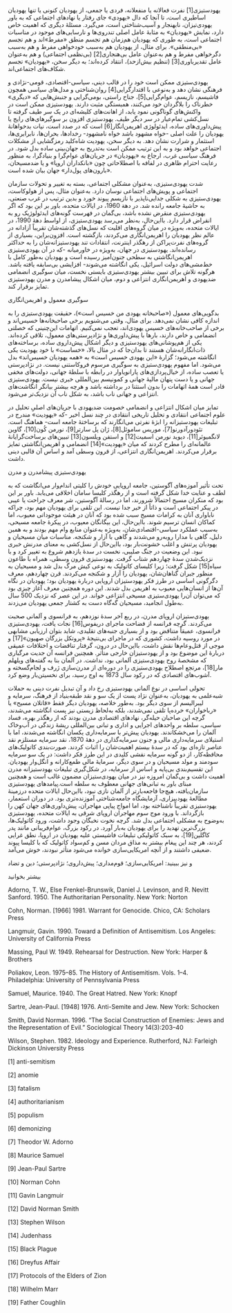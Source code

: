  یهودستیزی[1] نفرت فعالانه یا منفعلانه، فردی یا جمعی، از یهودیان کنونی یا تنها یهودیان اساطیری است، تا آنجا که دال «یهودی» جای رفتار یا نهادهای اجتماعی که به باور یهودی‌تیزان، نابهنجار و آسیب‌شناختی است، می‌گیرد. مسئلۀ دیگری که اهمیت خاص دارد، نمایش «یهودیان» به مثابۀ عامل اصلی تندروی‌ها و نارسایی‌های موجود در مناسبات اجتماعی است، به طوری که یهودیان هم‌زمان هم تجسم منطق «مفرط»‌اند و هم تجسم «بی‌منطقی». برای مثال، از یهودیان هم به‌سبب خودخواهی مفرط و هم به‌سبب دگرخواهی مفرط و هم به‌عنوان عامل بی‌هنجاری[2] (بی‌نظمی اجتماعی) و هم به‌عنوان عامل تقدیرباوری[3] (تنظیم بیش‌ازحد)، انتقاد کرده‌اند؛ به دیگر سخن، «یهودیان» تجسم شکاف‌های اجتماعی‌اند.

 یهودی‌ستیزی ممکن است خود را در قالب دینی، سیاسی-اقتصادی، قومی-نژادی و فرهنگی نشان دهد و به‌نوعی با اقتدارگرایی[4] روان‌شناختی و مدل‌های سیاسی همچون فاشیسم، نازیسم، عوام‌گرایی[5]، جناح‌ راستی، بومی‌گرایی و جنبش‌هایی که «دیگری» خطرناک را بلاگردان خود می‌کنند، همبستگی مثبت دارند. یهودستیزی ممکن است در واکنش‌های گوناگونی نمود یابد، از اهانت‌های کلیشه‌ای در یک سر طیف گرفته تا نسل‌کشی تمام‌عیار در سر دیگر طیف. یهودستیزی افزون بر سوگیرهای‌های رایج یا پیش‌داوری‌های ساده، ایدئولوژی اهریمن‌انگار[6] است که در صدد است، نیات بدخواهانۀ یهودیان را علت اصلی -خواه مشهود باشد خواه نامشهود- رخدادها، بحران‌ها، نابرابری‌ها، استثمار و شرارت نشان دهد. به دیگر سخن، یهودیت شاه‌کلید رمزگشایی از مشکلات اجتماعی خواهد بود و به این ترتیب ممکن است به‌تدریج به جهان‌بینی ساده بدل شود. در فرهنگ سیاسی غرب، ارجاع به «یهودیان» در جریان‌های عوام‌گرا و بنیادگرا، به منظور رعایت احترام ظاهری در لفافه با اصطلاحاتی چون «بانکداران اروپا» و یا ضدمسیحان، «بارون‌های پول‌دار» جهان بیان شده است.

شدت یهودی‌ستیزی، به‌عنوان مشکلی اجتماعی، بسته به تغییر و تحولات سازمان اجتماعی و پویش‌های اجتماعی نوسان دارد. به‌عنوان مثال، پس از هولوکاست، یهودی‌ستیزی به شکلی جدایی‌ناپذیر با نازیسم پیوند خورد و بدین ترتیب در غرب صنعتی، به حاشیۀ جامعه رانده شد. در دهة 1960، در ایالات متحده، باور بر این بود که اگر یهودی‌ستیزی منقرض نشده باشد، بی‌گمان در فهرست گونه‌های ایدئولوژیک رو به انقراض قرار دارد. بااین‌حال، به‌نظر می‌رسد یهودی‌ستیزی، از اواسط دهۀ 1990، در ایالات متحده، به‌ویژه در میان گروه‌های اقلیت که نسل‌های گذشته‌شان تقریباً آزادانه در عالم نظر یهودیان را اهریمن‌انگاری می‌کردند، بازگشته است. افزون‌براین، بسیاری از گروه‌های نفرت‌پراکن از رهگذر اینترنت، انتقادات تند یهودستیزانه‌شان را به حداکثر رسانده‌اند. یهودستیزی در جهان، به‌ویژه در خاورمیانه -که در آن یهودی‌ستیزی اهریمن‌انگاشتی به سطحی جنون‌آمیز رسیده است و یهودیان به‌طور کامل با خط‌مشی‌های دولت اسرائیل، یکی انگاشته می‌شوند- افزایشی بی‌سابقه یافته باشد. هرگونه تلاش برای تبیین بیشتر یهودی‌ستیزی بایستی نخست، میان سوگیری انضمامی ضدیهودی و اهریمن‌انگاری انتزاعی و دوم، میان اشکال پیشامدرن و مدرن یهودستیزی تمایز برقرار کند.

سوگیری معمول و اهریمن‌انگاری

بدگویی‌های معمول («صاحبخانه یهودی من خسیس است»)، حقیقت یهودی‌ستیزی را به اندازه کافی نشان نمی‌دهد. برای مثال، وقتی می‌شنویم برخی صاحبخانه‌ها خسیس‌اند و برخی از صاحب‌خانه‌های خسیس یهودی‌اند، تعجب نمی‌کنیم. اتهامات این‌چنینی که خصلتی انضمامی و خاص دارند، بارها با پیش‌داوری‌ها و نژادپرستی‌های معمول، تلاقی کرده‌اند. یکی از هم‌پوشانی‌های یهودستیزی و دیگر اشکال پیش‌داروی ساده، برساخته‌های ذات‌انگارانه‌شان هستند تا بدان‌جا که در مثال بالا، «خساست» با خود یهودیت یکی انگاشته می‌شود؛ گزارۀ «این یهودی خسیس است» به «همه یهودیان خسیس‌اند» بدل می‌شود. اما مفهوم یهودی‌ستیزی به سوگیری مرسوم فروکاستنی نیست. در نژادپرستی یا تعصب ساده، از خیال‌پردازی‌های پارانویاوار در رابطه با سلطۀ جهانی، دولت‌های مخفی جهانی و یا دست پنهان مالیۀ جهانی و کمونیسم بین‌المللی خبری نیست. یهودی‌ستیزی قادر است همۀ اتهامات را بدون استثنا در برداشته باشد و هرچه بیشتر بیانگر انگاشت‌های انتزاعی و ‌جهانی ناب باشد، به شکل ناب آن نزدیک‌تر می‌شود.

 تمایز میان اشکال انتزاعی و انضمامی خصومت ضدیهودی با جریان‌های اصلیِ تحلیل در علوم اجتماعی انتقادی و تحلیل تاریخی انتقادی در چند نسل اخیر -که «یهودیت» مندرج در تبلیغات یهودستیزانه را ابژۀ نفرتی می‌انگارند که برساختۀ جامعه است- هماهنگ است. تئودورآدورنو[7]، موریس ساموئل[8]، ژان پل سارتر[9]، نورمن کُون[10]، گاوین لانگمیوئر[11]، دیوید نورمن اسمیت[12] و استفن ویلسون[13] تبیین‌های برساخت‌گرایانۀ عالمانه‌ای را مطرح کردند که میان «یهودیت»[14] انضمامی و اهریمن‌انگاشتی تمایز برقرار می‌کردند. اهریمن‌انگاری انتزاعی، از قرون وسطی آمد و اساس آن قالبی دینی داشت.

 یهودی‌ستیزی پیشامدرن و مدرن 

تحت تأثیر آموزه‌های آگوستین، جامعه اروپایی خودش را کلیتی اندام‌وار می‌انگاشت که به لطف و عنایت خدا شکل گرفته است و از رهگذر کلیسا سامان اخلاقی می‌یابد. باور بر این بود که منکران مسیح احتمالاً شرورند، اما در رسالۀ آگوستین، شر معرف جراحت یا عیبی در پیکر اجتماعی است و ذاتاً از خیر جدا نیست. این تلقی برای یهودیان مهم بود، چراکه ناباواری آنان به کرامات مسیح سبب شده بود که آنان در هیئت موجوداتی معیوب، اما کماکان انسان ترسیم شوند. بااین‌حال، این بیگانگان معیوب، در پیکرۀ جامعه مسیحی، به‌سبب عملکرد سیاسی-اقتصادی‌شان، به‌ویژه به‌عنوان منابع وام مهم بودند و به همین دلیل، گاهی با مدارا روبه‌رو می‌شدند و گاهی با آزار و شکنجه. مناسبات میان مسیحیان و یهودیان پرتنش و اغلب خشونت‌بار بود، بااین‌حال از نسل‌کشی به معنای مدرنش خبری نبود. این وضعیت در جنگ صلیبی، نخست در سدۀ یازدهم شروع به تغییر کرد و با نزدیک‌شدن سدۀ چهاردهم شتاب گرفت. یهودستیزی قرون وسطی، همراه با طاعون سیاه[15] شکل گرفت؛ زیرا کلیسای کاتولیک به نوعی کیش مرگ بدل شد و مسیحیان به منظور جبران گناهان‌شان، یهودیان را آزار و شکنجه می‌کردند. قرن چهاردهم، معرف دگرگونی اساسی در طرز فکر یهودستیزان اروپایی دربارة یهودیان بود؛ یهودیان در نگاه آن‌ها از انسان‌هایی معیوب به اهریمن بدل شدند. این دوره همچنین معرف آغاز چیزی بود که می‌توان آن‌را یهودی‌ستیزی مسیحی انتزاعی خواند. در این عصر که نزدیک 500 سال به‌طول انجامید، مسیحیان گه‌گاه دست به کشتار جمعی یهودیان می‌زدند.

 یهودی‌ستیزان اروپای مدرن، در ربع آخر سدۀ نوزدهم، به فرانسوی و آلمانی صحبت می‌کردند. گرچه فرانسه از فضاحت ماجرای دریفوس[16] نجات یافت، یهودی‌ستیزی فرانسوی، عمیقاً متناقض بود و از بسیاری جنبه‌های تقلیدی، شاید بتوان ارزیابی مشابهی در مورد روسیه داشت، کشوری که در ماجرای بی‌نتیجۀ «پروتکل بزرگان صهیون»[17] و موجی از قتل‌وعام‌ها نقش داشت، بااین‌حال در درون، گرفتار تناقضات و اختلافات عمیقی دربارۀ این موضوع بود و از یهودستیزان خارجی متأثر. همچنین فرانسه آن جدیت مرگباری که مشخصۀ روح یهودی‌ستیزی آلمانی بود، نداشت. در آلمان بنا به گفته‌های ویلهلم مار[18]، مرتجع اصطلاح یهودی‌ستیزی را در دوره‌ای از مدرن‌سازی ژرف و لجام‌گسخته و آشوب‌های اقتصادی که در رکود سال 1873 به اوج رسید، برای نخسیتن‌بار وضع کرد.

تحولی اساسی در نوع آلمانی یهودستیزی رخ داد و آن تبدیل نفرت دینی به حملات شبه‌علمی به یهودیان، به‌عنوان نژاد پست از یک سو و نقد طبقه‌بنیاد از فرهنگ، سرمایه و لیبرالیسم از سوی دیگر بود. به‌طور خلاصه، یهودیان دیگر فقط «قاتلان مسیح» یا «رباخواران» خرده‌پا تلقی نمی‌شدند، بلکه به‌لحاظ زیستی نیز پست انگاشته می‌شدند، گرچه این صاحبان حیله‌گر، نهادهای اقتصادی مدرن بودند که از رهگذر بهره، فساد سیاسی، سلطه بر واحدهای اجرایی و اداری و تبانی بین‌المللی ریشۀ زندگی در آب‌وخاک آلمان را می‌خشکاندند. یهودیان پیش‌تر با سرمایه‌داری یکسان انگاشته می‌شدند، اما با استیلای سرمایه‌داری مالی و جنون سرمایه‌گذاری در دهۀ 1870، نقد سرمایه مستلزم نقد عناصر تازه‌ای بود که در سدۀ بیستم اهمیت‌شان را اثبات کردند. صورت‌بندی کاتولیک‌های محافظه‌کار، از دو گونه سرمایه نقشی کلیدی در این طرز فکر داشت: در یک سو سرمایه سودمند و مولد مسیحیان و در سوی دیگر، سرمایۀ مالی طمع‌کارانه و انگل‌وار یهودیان. این تقسیم‌بندی بی‌پایه و اساس از سرمایه، در شکل‌گیری تبلیغات یهودستیزانه مدرن اهمیت داشت و بی‌گمان امروزه نیز در میان یهودی‌ستیزان مضمون غالب است و همچنین مبنای باور به تبانی‌های جهانی معطوف به سلطه است.پیامدهای یهودستیزی سازمان‌یافته، هیچ‌جا فاجعه‌بارتر از آلمان نازی نبود، بااین‌حال ایالات متحده درزمینۀ مطالعۀ یهودبیزاری، آزمایشگاه جامعه‌شناختی آموزنده‌تری بود. در دوران استعمار، یهودستیزی تقریباً ناشناخته بود، اما امواج پیاپی مهاجران، پیش‌داوری‌های جهان کهن را بازگرداند. با ورود موج سوم مهاجران اروپای شرقی به ایالات متحده، یهودستیزی به‌وضوح به مشکلی اجتماعی بدل شد. گرچه نخوت نخبگان وجود داشت، ورود کاتولیک‌ها، بزرگ‌ترین تهدید را برای یهودیان به‌بار آورد. در رکود بزرگ، عوام‌فریبانی مانند پدر کاگلین[19]، به سبک کاتولیکی تبلیغات فاشیستی علیه یهودیان در اروپا، نطق غرایی کردند، هر چند این پیغام بیشتر به مذاق مردان مسن و کم‌سواد کاتولیک که با کلیسا پیوند ضعیفی داشتند و از آنچه امریکایی‌سازی خوانده می‌شود متأثر نبودند، خوش می‌آمد. 

  


و نیز ببینید: امریکایی‌سازی؛ قوم‌مداری؛ پیش‌داروی؛ نژادپرستی؛ دین و تضاد

  


بیشتر بخوانید

  


Adorno, T. W., Else Frenkel-Brunswik, Daniel J. Levinson, and R. Nevitt Sanford. 1950. The Authoritarian Personality. New York: Norton

Cohn, Norman. [1966] 1981. Warrant for Genocide. Chico, CA: Scholars Press

Langmuir, Gavin. 1990. Toward a Definition of Antisemitism. Los Angeles: University of California Press

Massing, Paul W. 1949. Rehearsal for Destruction. New York: Harper & Brothers

Poliakov, Leon. 1975–85. The History of Antisemitism. Vols. 1–4. Philadelphia: University of Pennsylvania Press

Samuel, Maurice. 1940. The Great Hatred. New York: Knopf

Sartre, Jean-Paul. [1948] 1976. Anti-Semite and Jew. New York: Schocken

Smith, David Norman. 1996. “The Social Construction of Enemies: Jews and the Representation of Evil.” Sociological Theory 14(3):203–40

Wilson, Stephen. 1982. Ideology and Experience. Rutherford, NJ: Farleigh Dickinson University Press

[1] anti-semitism

 [2] anomie

[3] fatalism

[4] authoritarianism

[5] populism

[6] demonizing

[7] Theodor W. Adorno

[8] Maurice Samuel

[9] Jean-Paul Sartre

[10] Norman Cohn

[11] Gavin Langmuir

[12] David Norman Smith

 [13] Stephen Wilson

[14] Judenhass

[15] Black Plague

 [16] Dreyfus Affair

[17] Protocols of the Elders of Zion

 [18] Wilhelm Marr

[19] Father Coughlin

  


 

  


 

  


 

 